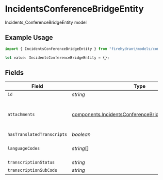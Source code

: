 # IncidentsConferenceBridgeEntity

Incidents_ConferenceBridgeEntity model

## Example Usage

```typescript
import { IncidentsConferenceBridgeEntity } from "firehydrant/models/components";

let value: IncidentsConferenceBridgeEntity = {};
```

## Fields

| Field                                                                                                                          | Type                                                                                                                           | Required                                                                                                                       | Description                                                                                                                    |
| ------------------------------------------------------------------------------------------------------------------------------ | ------------------------------------------------------------------------------------------------------------------------------ | ------------------------------------------------------------------------------------------------------------------------------ | ------------------------------------------------------------------------------------------------------------------------------ |
| `id`                                                                                                                           | *string*                                                                                                                       | :heavy_minus_sign:                                                                                                             | N/A                                                                                                                            |
| `attachments`                                                                                                                  | [components.IncidentsConferenceBridgeEntityAttachment](../../models/components/incidentsconferencebridgeentityattachment.md)[] | :heavy_minus_sign:                                                                                                             | A list of objects attached to this item. Can be one of: LinkEntity, CustomerSupportIssueEntity, or GenericAttachmentEntity     |
| `hasTranslatedTranscripts`                                                                                                     | *boolean*                                                                                                                      | :heavy_minus_sign:                                                                                                             | N/A                                                                                                                            |
| `languageCodes`                                                                                                                | *string*[]                                                                                                                     | :heavy_minus_sign:                                                                                                             | A list of language codes that have translated transcripts for this conference bridge                                           |
| `transcriptionStatus`                                                                                                          | *string*                                                                                                                       | :heavy_minus_sign:                                                                                                             | N/A                                                                                                                            |
| `transcriptionSubCode`                                                                                                         | *string*                                                                                                                       | :heavy_minus_sign:                                                                                                             | N/A                                                                                                                            |